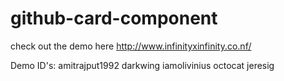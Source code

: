 # github-card-component


check out the demo here
http://www.infinityxinfinity.co.nf/

Demo ID's:
amitrajput1992
darkwing
iamolivinius
octocat
jeresig
